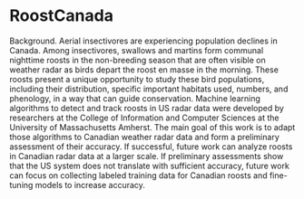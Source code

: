# RoostCanada
Background. Aerial insectivores are experiencing population declines in Canada. Among insectivores, swallows and martins form communal nighttime roosts in the non-breeding season that are often visible on weather radar as birds depart the roost en masse in the morning. These roosts present a unique opportunity to study these bird populations, including their distribution, specific important habitats used, numbers, and phenology, in a way that can guide conservation. Machine learning algorithms to detect and track roosts in US radar data were developed by researchers at the College of Information and Computer Sciences at the University of Massachusetts Amherst. The main goal of this work is to adapt those algorithms to Canadian weather radar data and form a preliminary assessment of their accuracy. If successful, future work can analyze roosts in Canadian radar data at a larger scale. If preliminary assessments show that the US system does not translate with sufficient accuracy, future work can focus on collecting labeled training data for Canadian roosts and fine-tuning models to increase accuracy.
